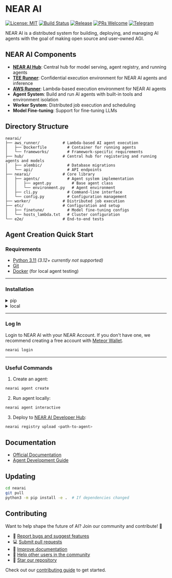# NEAR AI

[![License: MIT](https://img.shields.io/badge/License-MIT-yellow.svg)](https://opensource.org/licenses/MIT)
[![Build Status](https://github.com/nearai/nearai/workflows/CI/badge.svg)](https://github.com/nearai/nearai/actions)
[![Release](https://img.shields.io/github/v/release/nearai/nearai)](https://github.com/nearai/nearai/releases)
[![PRs Welcome](https://img.shields.io/badge/PRs-welcome-brightgreen.svg)](https://docs.near.ai/contributing)
[![Telegram](https://img.shields.io/badge/Dev_Support-2CA5E0?style=flat&logo=telegram&logoColor=white)](https://t.me/nearaialpha)

NEAR AI is a distributed system for building, deploying, and managing AI agents with the goal of making open source and user-owned AGI.

## NEAR AI Components

- [**NEAR AI Hub**](./hub/README.md): Central hub for model serving, agent registry, and running agents
- [**TEE Runner**](https://github.com/nearai/private-ml-sdk): Confidential execution environment for NEAR AI agents and inference
- [**AWS Runner**](./aws_runner/README.md): Lambda-based execution environment for NEAR AI agents
- **Agent System**: Build and run AI agents with built-in tools and environment isolation
- **Worker System**: Distributed job execution and scheduling
- **Model Fine-tuning**: Support for fine-tuning LLMs


## Directory Structure

```
nearai/
├── aws_runner/          # Lambda-based AI agent execution
│   ├── Dockerfile         # Container for running agents
│   └── frameworks/        # Framework-specific requirements
├── hub/                 # Central hub for registering and running agents and models
│   ├── alembic/           # Database migrations
│   └── api/               # API endpoints
├── nearai/              # Core library
│   ├── agents/            # Agent system implementation
│   │   ├── agent.py         # Base agent class
│   │   └── environment.py   # Agent environment
│   ├── cli.py             # Command-line interface
│   └── config.py          # Configuration management
├── worker/              # Distributed job execution
├── etc/                 # Configuration and setup
│   ├── finetune/          # Model fine-tuning configs
│   └── hosts_lambda.txt   # Cluster configuration
└── e2e/                 # End-to-end tests
```

## Agent Creation Quick Start

### Requirements

- [Python 3.11](https://www.python.org/downloads/) _(3.12+ currently not supported)_
- [Git](https://github.com/git-guides/install-git)
- [Docker](https://docs.docker.com/get-docker/) (for local agent testing)

---

### Installation

<details>
<summary>pip</summary>

```bash
python3 -m pip install nearai
```

Verify installation:

```bash
nearai version
```

</details>

<details>
<summary>local</summary>

```bash
git clone git@github.com:nearai/nearai.git && cd nearai && ./install.sh
```
Or, to install to a virtual environment with poetry:

```bash
python3 -m uv sync
uv run nearai version
```

Or you can use pip:

```bash
python3 -m pip install -e .
```

Verify installation:

```bash
nearai version
```

</details>

---

### Log In

Login to NEAR AI with your NEAR Account. If you don't have one, we recommend creating a free account with [Meteor Wallet](https://wallet.meteorwallet.app).

```bash
nearai login 
```

---

### Useful Commands

1. Create an agent:

```bash
nearai agent create
```

2. Run agent locally:

```bash
nearai agent interactive
```

3. Deploy to [NEAR AI Developer Hub](https://hub.near.ai):

```bash
nearai registry upload <path-to-agent>
```

## Documentation

- [Official Documentation](https://docs.near.ai)
- [Agent Development Guide](https://docs.near.ai/agents/quickstart)

## Updating

```bash
cd nearai
git pull
python3 -m pip install -e .  # If dependencies changed
```

## Contributing

Want to help shape the future of AI? Join our community and contribute! 🚀

- 🐛 [Report bugs and suggest features](https://github.com/nearai/nearai/issues)
- 💻 [Submit pull requests](https://github.com/nearai/nearai/pulls)
- 📖 [Improve documentation](https://docs.near.ai/contributing/#contribute-documentation)
- 🤝 [Help other users in the community](https://t.me/nearaialpha)
- 🌟 [Star our repository](https://github.com/nearai/nearai)

Check out our [contributing guide](https://docs.near.ai/contributing) to get started.
